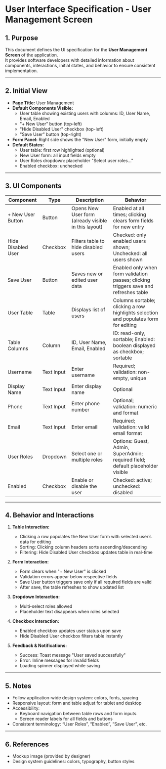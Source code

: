 # User Interface Specification - User Management Screen

## 1. Purpose
This document defines the UI specification for the **User Management Screen** of the application.  
It provides software developers with detailed information about components, interactions, initial states, and behavior to ensure consistent implementation.

---

## 2. Initial View
- **Page Title:** User Management
- **Default Components Visible:**
  - User table showing existing users with columns: ID, User Name, Email, Enabled
  - "+ New User" button (top-left)
  - "Hide Disabled User" checkbox (top-left)
  - "Save User" button (top-right)
- **Form Panel:** Right side shows the "New User" form, initially empty
- **Default States:**
  - User table: first row highlighted (optional)
  - New User form: all input fields empty
  - User Roles dropdown: placeholder "Select user roles..."
  - Enabled checkbox: unchecked

---

## 3. UI Components

| Component | Type | Description | Behavior |
|-----------|------|-------------|----------|
| + New User Button | Button | Opens New User form (already visible in this layout) | Enabled at all times; clicking clears form fields for new entry |
| Hide Disabled User | Checkbox | Filters table to hide disabled users | Checked: only enabled users shown; Unchecked: all users shown |
| Save User | Button | Saves new or edited user data | Enabled only when form validation passes; clicking triggers save and refreshes table |
| User Table | Table | Displays list of users | Columns sortable; clicking a row highlights selection and populates form for editing |
| Table Columns | Column | ID, User Name, Email, Enabled | ID: read-only, sortable; Enabled: boolean displayed as checkbox; sortable |
| Username | Text Input | Enter username | Required; validation: non-empty, unique |
| Display Name | Text Input | Enter display name | Optional |
| Phone | Text Input | Enter phone number | Optional; validation: numeric and format |
| Email | Text Input | Enter email | Required; validation: valid email format |
| User Roles | Dropdown | Select one or multiple roles | Options: Guest, Admin, SuperAdmin; required field; default placeholder visible |
| Enabled | Checkbox | Enable or disable the user | Checked: active; unchecked: disabled |

---

## 4. Behavior and Interactions

1. **Table Interaction:**
   - Clicking a row populates the New User form with selected user’s data for editing
   - Sorting: Clicking column headers sorts ascending/descending
   - Filtering: Hide Disabled User checkbox updates table in real-time

2. **Form Interaction:**
   - Form clears when "+ New User" is clicked
   - Validation errors appear below respective fields
   - Save User button triggers save only if all required fields are valid
   - After save, the table refreshes to show updated list

3. **Dropdown Interaction:**
   - Multi-select roles allowed
   - Placeholder text disappears when roles selected

4. **Checkbox Interaction:**
   - Enabled checkbox updates user status upon save
   - Hide Disabled User checkbox filters table instantly

5. **Feedback & Notifications:**
   - Success: Toast message "User saved successfully"
   - Error: Inline messages for invalid fields
   - Loading spinner displayed while saving

---

## 5. Notes
- Follow application-wide design system: colors, fonts, spacing
- Responsive layout: form and table adjust for tablet and desktop
- Accessibility:
  - Keyboard navigation between table rows and form inputs
  - Screen reader labels for all fields and buttons
- Consistent terminology: “User Roles”, “Enabled”, “Save User”, etc.

---

## 6. References
- Mockup image (provided by designer)
- Design system guidelines: colors, typography, button styles
